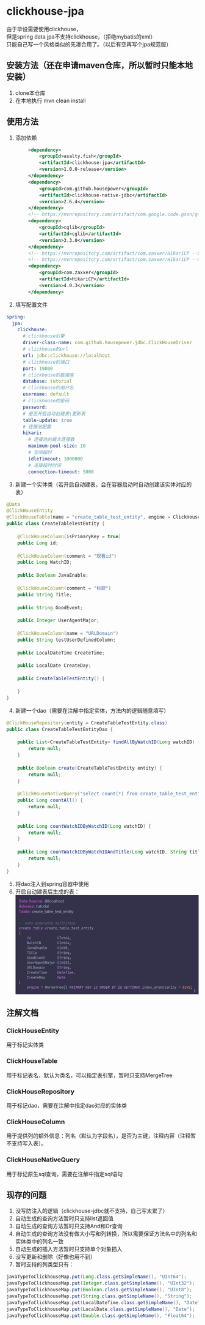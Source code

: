 # clickhouse-jpa

由于毕设需要使用clickhouse，  
但是spring data jpa不支持clickhouse，（拒绝mybatis的xml）  
只能自己写一个风格类似的先凑合用了。（以后有空再写个jpa规范版）

## 安装方法（还在申请maven仓库，所以暂时只能本地安装）
1. clone本仓库
2. 在本地执行 mvn clean install

## 使用方法

1. 添加依赖
```xml
        <dependency>
            <groupId>asalty.fish</groupId>
            <artifactId>clickhouse-jpa</artifactId>
            <version>1.0.0-release</version>
        </dependency>
        <dependency>
            <groupId>com.github.housepower</groupId>
            <artifactId>clickhouse-native-jdbc</artifactId>
            <version>2.6.4</version>
        </dependency>
        <!-- https://mvnrepository.com/artifact/com.google.code.gson/gson -->
        <dependency>
            <groupId>cglib</groupId>
            <artifactId>cglib</artifactId>
            <version>3.3.0</version>
        </dependency>
        <!-- https://mvnrepository.com/artifact/com.zaxxer/HikariCP -->
        <!-- https://mvnrepository.com/artifact/com.zaxxer/HikariCP -->
        <dependency>
            <groupId>com.zaxxer</groupId>
            <artifactId>HikariCP</artifactId>
            <version>4.0.3</version>
        </dependency>
 ```
2. 填写配置文件
```yaml
spring:
  jpa:
    clickhouse:
      # clickhouse引擎
      driver-class-name: com.github.housepower.jdbc.ClickHouseDriver
      # clickhouse的url
      url: jdbc:clickhouse://localhost
      # clickhouse的端口
      port: 19000
      # clickhouse的数据库
      database: tutorial
      # clickhouse的用户名
      username: default
      # clickhouse的密码
      password:
      # 是否开启自动创建表\更新表
      table-update: true
      # 连接池配置
      hikari:
        # 连接池的最大连接数
        maximum-pool-size: 10
        # 空闲超时
        idleTimeout: 1000000
        # 连接超时时间
        connection-timeout: 5000
```
3. 新建一个实体类（若开启自动建表，会在容器启动时自动创建该实体对应的表）
```java
@Data
@ClickHouseEntity
@ClickHouseTable(name = "create_table_test_entity", engine = ClickHouseEngine.MergeTree)
public class CreateTableTestEntity {

    @ClickHouseColumn(isPrimaryKey = true)
    public Long id;

    @ClickHouseColumn(comment = "观看id")
    public Long WatchID;

    public Boolean JavaEnable;

    @ClickHouseColumn(comment = "标题")
    public String Title;

    public String GoodEvent;

    public Integer UserAgentMajor;

    @ClickHouseColumn(name = "URLDomain")
    public String testUserDefinedColumn;

    public LocalDateTime CreateTime;

    public LocalDate CreateDay;

    public CreateTableTestEntity() {

    }
}
```
4. 新建一个dao（需要在注解中指定实体，方法内的逻辑随意填写）
```java
@ClickHouseRepository(entity = CreateTableTestEntity.class)
public class CreateTableTestEntityDao {

    public List<CreateTableTestEntity> findAllByWatchID(Long watchID) {
        return null;
    }

    public Boolean create(CreateTableTestEntity entity) {
        return null;
    }

    @ClickHouseNativeQuery("select count(*) from create_table_test_entity")
    public Long countAll() {
        return null;
    }

    public Long countWatchIDByWatchID(Long watchID) {
        return null;
    }

    public Long countWatchIDByWatchIDAndTitle(Long watchID, String title) {
        return null;
    }
}
```
5. 将dao注入到spring容器中使用
6. 开启自动建表后生成的表：
![img.png](img.png)

## 注解文档
### ClickHouseEntity
用于标记实体类
### ClickHouseTable
用于标记表名，默认为类名，可以指定表引擎，暂时只支持MergeTree
### ClickHouseRepository
用于标记dao，需要在注解中指定dao对应的实体类
### ClickHouseColumn
用于提供列的额外信息：列名（默认为字段名），是否为主键，注释内容（注释暂不支持写入表）。
### ClickHouseNativeQuery
用于标记原生sql查询，需要在注解中指定sql语句

## 现存的问题
1. 没写防注入的逻辑（clickhouse-jdbc就不支持，自己写太累了）
2. 自动生成的查询方法暂时只支持list返回值
3. 自动生成的查询方法暂时只支持And和Or查询
4. 自动生成的查询方法没有做大小写和列转换，所以需要保证方法名中的列名和实体类中的列名一致
5. 自动生成的插入方法暂时只支持单个对象插入
6. 没写更新和删除（好像也用不到）
7. 暂时支持的列类型只有：
```java
javaTypeToClickhouseMap.put(Long.class.getSimpleName(), "UInt64");
javaTypeToClickhouseMap.put(Integer.class.getSimpleName(), "UInt32");
javaTypeToClickhouseMap.put(Boolean.class.getSimpleName(), "UInt8");
javaTypeToClickhouseMap.put(String.class.getSimpleName(), "String");
javaTypeToClickhouseMap.put(LocalDateTime.class.getSimpleName(), "DateTime");
javaTypeToClickhouseMap.put(LocalDate.class.getSimpleName(), "Date");
javaTypeToClickhouseMap.put(Double.class.getSimpleName(), "Float64");
```

